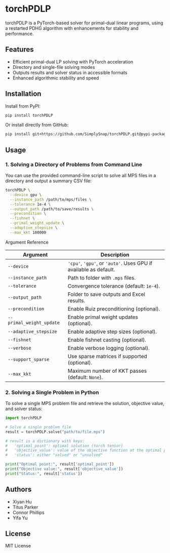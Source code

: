 # torchPDLP

torchPDLP is a PyTorch-based solver for primal-dual linear programs, using a restarted PDHG algorithm with enhancements for stability and performance.

## Features

- Efficient primal-dual LP solving with PyTorch acceleration
- Directory and single-file solving modes
- Outputs results and solver status in accessible formats
- Enhanced algorithmic stability and speed

## Installation

Install from PyPI:
```bash
pip install torchPDLP
```

Or install directly from GitHub:
```bash
pip install git+https://github.com/SimplySnap/torchPDLP.git@pypi-package#subdirectory=torchPDLP
```

## Usage

### 1. Solving a Directory of Problems from Command Line

You can use the provided command-line script to solve all MPS files in a directory and output a summary CSV file:

```bash
torchPDLP \
  --device gpu \
  --instance_path /path/to/mps/files \
  --tolerance 1e-4 \
  --output_path /path/to/save/results \
  --precondition \
  --fishnet \
  --primal_weight_update \
  --adaptive_stepsize \
  --max_kkt 100000
```
 Argument Reference

| Argument                 | Description                                                                  |
| ------------------------ | ---------------------------------------------------------------------------- |
| `--device`               | `'cpu'`, `'gpu'`, or `'auto'`. Uses GPU if available as default.             |
| `--instance_path`        | Path to folder with `.mps` files.                                            |
| `--tolerance`            | Convergence tolerance (default: `1e-4`).                                     |
| `--output_path`          | Folder to save outputs and Excel results.                                    |
| `--precondition`         | Enable Ruiz preconditioning (optional).                                      |
| `--primal_weight_update` | Enable primal weight updates (optional).                                     |
| `--adaptive_stepsize`    | Enable adaptive step sizes (optional).                                       |
| `--fishnet`              | Enable fishnet casting (optional).                                           |
| `--verbose`              | Enable verbose logging (optional).                                           |
| `--support_sparse`       | Use sparse matrices if supported (optional).                                 |
| `--max_kkt`              | Maximum number of KKT passes (default: `None`).                              |

### 2. Solving a Single Problem in Python

To solve a single MPS problem file and retrieve the solution, objective value, and solver status:

```python
import torchPDLP

# Solve a single problem file
result = torchPDLP.solve("path/to/file.mps")

# result is a dictionary with keys:
#   'optimal_point': optimal solution (torch tensor)
#   'objective_value': value of the objective function at the optimal point
#   'status': either "solved" or "unsolved"

print("Optimal point:", result['optimal_point'])
print("Objective value:", result['objective_value'])
print("Status:", result['status'])
```



## Authors

- Xiyan Hu
- Titus Parker
- Connor Phillips
- Yifa Yu

## License

MIT License
